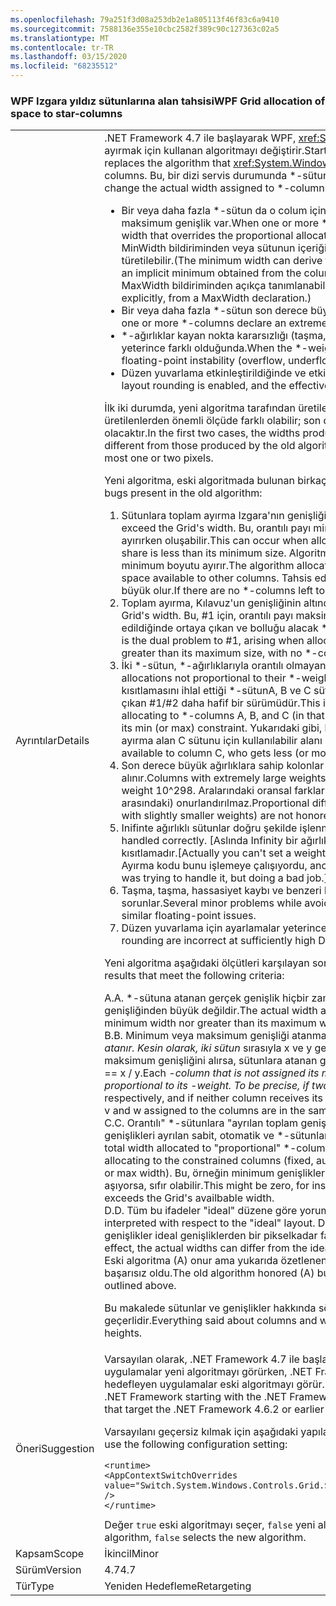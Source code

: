 ```yaml
---
ms.openlocfilehash: 79a251f3d08a253db2e1a805113f46f83c6a9410
ms.sourcegitcommit: 7588136e355e10cbc2582f389c90c127363c02a5
ms.translationtype: MT
ms.contentlocale: tr-TR
ms.lasthandoff: 03/15/2020
ms.locfileid: "68235512"
---
```

### <a name="wpf-grid-allocation-of-space-to-star-columns"></a><span data-ttu-id="810d8-101">WPF Izgara yıldız sütunlarına alan tahsisi</span><span class="sxs-lookup"><span data-stu-id="810d8-101">WPF Grid allocation of space to star-columns</span></span>

|   |   |
|---|---|
|<span data-ttu-id="810d8-102">Ayrıntılar</span><span class="sxs-lookup"><span data-stu-id="810d8-102">Details</span></span>|<span data-ttu-id="810d8-103">.NET Framework 4.7 ile başlayarak WPF, <xref:System.Windows.Controls.Grid> \*-sütunlara alan ayırmak için kullanan algoritmayı değiştirir.</span><span class="sxs-lookup"><span data-stu-id="810d8-103">Starting with the .NET Framework 4.7, WPF replaces the algorithm that <xref:System.Windows.Controls.Grid> uses to allocate space to \*-columns.</span></span> <span data-ttu-id="810d8-104">Bu, bir dizi servis durumunda \*-sütunlara atanan gerçek genişliği değiştirir:</span><span class="sxs-lookup"><span data-stu-id="810d8-104">This will change the actual width assigned to \*-columns in a number of cases:</span></span><ul><li><span data-ttu-id="810d8-105">Bir veya daha fazla \*-sütun da o colum için orantılı ayırma geçersiz kılan bir minimum veya maksimum genişlik var.</span><span class="sxs-lookup"><span data-stu-id="810d8-105">When one or more \*-columns also have a minimum or maximum width that overrides the proportional allocation for that colum.</span></span> <span data-ttu-id="810d8-106">(Minimum genişlik açık bir MinWidth bildiriminden veya sütunun içeriğinden elde edilen örtülü bir minimumdan türetilebilir.</span><span class="sxs-lookup"><span data-stu-id="810d8-106">(The minimum width can derive from an explicit MinWidth declaration, or from an implicit minimum obtained from the column's content.</span></span> <span data-ttu-id="810d8-107">Maksimum genişlik yalnızca bir MaxWidth bildiriminden açıkça tanımlanabilir.)</span><span class="sxs-lookup"><span data-stu-id="810d8-107">The maximum width can only be defined explicitly, from a MaxWidth declaration.)</span></span></li><li><span data-ttu-id="810d8-108">Bir veya daha fazla \*-sütun son derece büyük \*-ağırlık, 10^298 daha büyük beyan.</span><span class="sxs-lookup"><span data-stu-id="810d8-108">When one or more \*-columns declare an extremely large \*-weight, greater than 10^298.</span></span></li><li><span data-ttu-id="810d8-109">\*-ağırlıklar kayan nokta kararsızlığı (taşma, taşma, hassasiyet kaybı) karşılaşmak için yeterince farklı olduğunda.</span><span class="sxs-lookup"><span data-stu-id="810d8-109">When the \*-weights are sufficiently different to encounter floating-point instability (overflow, underflow, loss of precision).</span></span></li><li><span data-ttu-id="810d8-110">Düzen yuvarlama etkinleştirildiğinde ve etkili ekran DPI yeterince yüksek olduğunda.</span><span class="sxs-lookup"><span data-stu-id="810d8-110">When layout rounding is enabled, and the effective display DPI is sufficiently high.</span></span></li></ul><span data-ttu-id="810d8-111">İlk iki durumda, yeni algoritma tarafından üretilen genişlikler eski algoritma tarafından üretilenlerden önemli ölçüde farklı olabilir; son durumda, fark en fazla bir veya iki piksel olacaktır.</span><span class="sxs-lookup"><span data-stu-id="810d8-111">In the first two cases, the widths produced by the new algorithm can be significantly different from those produced by the old algorithm; in the last case, the difference will be at most one or two pixels.</span></span><p/><span data-ttu-id="810d8-112">Yeni algoritma, eski algoritmada bulunan birkaç hatayı giderir:</span><span class="sxs-lookup"><span data-stu-id="810d8-112">The new algorithm fixes several bugs present in the old algorithm:</span></span><ol><li><span data-ttu-id="810d8-113">Sütunlara toplam ayırma Izgara'nın genişliğini aşabilir.</span><span class="sxs-lookup"><span data-stu-id="810d8-113">Total allocation to columns can exceed the Grid's width.</span></span> <span data-ttu-id="810d8-114">Bu, orantılı payı minimum boyutundan daha az olan bir sütuna alan ayırırken oluşabilir.</span><span class="sxs-lookup"><span data-stu-id="810d8-114">This can occur when allocating space to a column whose proportional share is less than its minimum size.</span></span> <span data-ttu-id="810d8-115">Algoritma, diğer sütunlar için kullanılabilir alanı azaltır minimum boyutu ayırır.</span><span class="sxs-lookup"><span data-stu-id="810d8-115">The algorithm allocates the minimum size, which decreases the space available to other columns.</span></span> <span data-ttu-id="810d8-116">Tahsis edilecek \*-sütun yoksa, toplam ayırma çok büyük olur.</span><span class="sxs-lookup"><span data-stu-id="810d8-116">If there are no \*-columns left to allocate, the total allocation will be too large.</span></span></li><li><span data-ttu-id="810d8-117">Toplam ayırma, Kılavuz'un genişliğinin altında düşebilir.</span><span class="sxs-lookup"><span data-stu-id="810d8-117">Total allocation can fall short of the Grid's width.</span></span> <span data-ttu-id="810d8-118">Bu, #1 için, orantılı payı maksimum boyutundan büyük olan bir sütuna tahsis edildiğinde ortaya çıkan ve bolluğu alacak \*-sütunlar kalmadan oluşan ikili sorundur.</span><span class="sxs-lookup"><span data-stu-id="810d8-118">This is the dual problem to #1, arising when allocating to a column whose proportional share is greater than its maximum size, with no \*-columns left to take up the slack.</span></span></li><li><span data-ttu-id="810d8-119">İki \*-sütun, \*-ağırlıklarıyla orantılı olmayan ayırmalar alabilir.</span><span class="sxs-lookup"><span data-stu-id="810d8-119">Two \*-columns can receive allocations not proportional to their \*-weights.</span></span> <span data-ttu-id="810d8-120">Bu, B'nin orantılı payının min (veya max) kısıtlamasını ihlal ettiği \*-sütunA, B ve C sütunlarına (bu sırada) tahsis edildiğinde ortaya çıkan #1/#2 daha hafif bir sürümüdür.</span><span class="sxs-lookup"><span data-stu-id="810d8-120">This is a milder version of #1/#2, arising when allocating to \*-columns A, B, and C (in that order), where B's proportional share violates its min (or max) constraint.</span></span> <span data-ttu-id="810d8-121">Yukarıdaki gibi, bu, A'dan daha az (veya daha fazla) orantılı ayırma alan C sütunu için kullanılabilir alanı değiştirir,</span><span class="sxs-lookup"><span data-stu-id="810d8-121">As above, this changes the space available to column C, who gets less (or more) proportional allocation than A did,</span></span></li><li><span data-ttu-id="810d8-122">Son derece büyük ağırlıklara sahip kolonlar (10^298)&gt; ağırlıkları 10^298 varmış gibi ele alınır.</span><span class="sxs-lookup"><span data-stu-id="810d8-122">Columns with extremely large weights (&gt; 10^298) are all treated as if they had weight 10^298.</span></span> <span data-ttu-id="810d8-123">Aralarındaki oransal farklar (ve biraz daha küçük ağırlıklara sahip sütunlar arasındaki) onurlandırılmaz.</span><span class="sxs-lookup"><span data-stu-id="810d8-123">Proportional differences between them (and between columns with slightly smaller weights) are not honored.</span></span></li><li><span data-ttu-id="810d8-124">Inifinte ağırlıklı sütunlar doğru şekilde işlenmez.</span><span class="sxs-lookup"><span data-stu-id="810d8-124">Columns with inifinte weights are not handled correctly.</span></span> <span data-ttu-id="810d8-125">[Aslında Infinity bir ağırlık ayarlayamadığınız, ama bu yapay bir kısıtlamadır.</span><span class="sxs-lookup"><span data-stu-id="810d8-125">[Actually you can't set a weight to Infinity, but this is an artificial restriction.</span></span> <span data-ttu-id="810d8-126">Ayırma kodu bunu işlemeye çalışıyordu, ancak kötü bir iş yapıyordu.]</span><span class="sxs-lookup"><span data-stu-id="810d8-126">The allocation code was trying to handle it, but doing a bad job.]</span></span></li><li><span data-ttu-id="810d8-127">Taşma, taşma, hassasiyet kaybı ve benzeri kayan nokta sorunları önlerken birkaç küçük sorunlar.</span><span class="sxs-lookup"><span data-stu-id="810d8-127">Several minor problems while avoiding overflow, underflow, loss of precision and similar floating-point issues.</span></span></li><li><span data-ttu-id="810d8-128">Düzen yuvarlama için ayarlamalar yeterince yüksek DPI'da yanlış.</span><span class="sxs-lookup"><span data-stu-id="810d8-128">Adjustments for layout rounding are incorrect at sufficiently high DPI.</span></span></li></ol><span data-ttu-id="810d8-129">Yeni algoritma aşağıdaki ölçütleri karşılayan sonuçlar üretir:</span><span class="sxs-lookup"><span data-stu-id="810d8-129">The new algorithm produces results that meet the following criteria:</span></span><p/><span data-ttu-id="810d8-130">A.</span><span class="sxs-lookup"><span data-stu-id="810d8-130">A.</span></span> <span data-ttu-id="810d8-131">\*-sütuna atanan gerçek genişlik hiçbir zaman minimum genişliğinden az veya maksimum genişliğinden büyük değildir.</span><span class="sxs-lookup"><span data-stu-id="810d8-131">The actual width assigned to a \*-column is never less than its minimum width nor greater than its maximum width.</span></span><br/><span data-ttu-id="810d8-132">B.</span><span class="sxs-lookup"><span data-stu-id="810d8-132">B.</span></span> <span data-ttu-id="810d8-133">Minimum veya maksimum genişliği atanmamış her <em>sütuna ağırlığıyla orantılı bir genişlik <em>atanır. Kesin olarak, iki sütun</em> </em> sırasıyla x ve y genişliği ile bildirilir ve her iki sütun minimum veya maksimum genişliğini alırsa, sütunlara atanan gerçek genişlikler v ve w aynı orandadır: v / w == x / y.</span><span class="sxs-lookup"><span data-stu-id="810d8-133">Each <em>-column that is not assigned its minimum or maximum width is assigned a width proportional to its <em>-weight. To be precise, if two columns are declared with width x</em> and y</em> respectively, and if neither column receives its minimum or maximum width, the actual widths v and w assigned to the columns are in the same proportion: v / w == x / y.</span></span><br/><span data-ttu-id="810d8-134">C.</span><span class="sxs-lookup"><span data-stu-id="810d8-134">C.</span></span> <span data-ttu-id="810d8-135">Orantılı&quot; \*-sütunlara &quot;ayrılan toplam genişlik, kısıtlı sütunlara (min veya maksimum genişlikleri ayrılan sabit, otomatik ve \*-sütunlar) ayrıldıktan sonra kullanılabilir alana eşittir.</span><span class="sxs-lookup"><span data-stu-id="810d8-135">The total width allocated to &quot;proportional&quot; \*-columns is equal to the space available after allocating to the constrained columns (fixed, auto, and \*-columns that are allocated their min or max width).</span></span> <span data-ttu-id="810d8-136">Bu, örneğin minimum genişliklerin toplamı Izgara'nın kullanılabilir genişliğini aşıyorsa, sıfır olabilir.</span><span class="sxs-lookup"><span data-stu-id="810d8-136">This might be zero, for instance if the sum of the minimum widths exceeds the Grid's availbable width.</span></span><br/><span data-ttu-id="810d8-137">D.</span><span class="sxs-lookup"><span data-stu-id="810d8-137">D.</span></span> <span data-ttu-id="810d8-138">Tüm bu ifadeler &quot;ideal&quot; düzene göre yorumlanmalıdır.</span><span class="sxs-lookup"><span data-stu-id="810d8-138">All these statements are to be interpreted with respect to the &quot;ideal&quot; layout.</span></span> <span data-ttu-id="810d8-139">Düzen yuvarlama etkin olduğunda, gerçek genişlikler ideal genişliklerden bir pikselkadar farklılık görebilir.</span><span class="sxs-lookup"><span data-stu-id="810d8-139">When layout rounding is in effect, the actual widths can differ from the ideal widths by as much as one pixel.</span></span><br/><span data-ttu-id="810d8-140">Eski algoritma (A) onur ama yukarıda özetlenen durumlarda diğer kriterleri onurlandırmak için başarısız oldu.</span><span class="sxs-lookup"><span data-stu-id="810d8-140">The old algorithm honored (A) but failed to honor the other criteria in the cases outlined above.</span></span><p/><span data-ttu-id="810d8-141">Bu makalede sütunlar ve genişlikler hakkında söylenen her şey satırlar ve yükseklikler için de geçerlidir.</span><span class="sxs-lookup"><span data-stu-id="810d8-141">Everything said about columns and widths in this article applies as well to rows and heights.</span></span>|
|<span data-ttu-id="810d8-142">Öneri</span><span class="sxs-lookup"><span data-stu-id="810d8-142">Suggestion</span></span>|<span data-ttu-id="810d8-143">Varsayılan olarak, .NET Framework 4.7 ile başlayan .NET Framework sürümlerini hedefleyen uygulamalar yeni algoritmayı görürken, .NET Framework 4.6.2 veya önceki sürümleri hedefleyen uygulamalar eski algoritmayı görür.</span><span class="sxs-lookup"><span data-stu-id="810d8-143">By default, apps that target versions of the .NET Framework starting with the .NET Framework 4.7 will see the new algorithm, while apps that target the .NET Framework 4.6.2 or earlier versions will see the old algorithm.</span></span><p/><span data-ttu-id="810d8-144">Varsayılanı geçersiz kılmak için aşağıdaki yapılandırma ayarını kullanın:</span><span class="sxs-lookup"><span data-stu-id="810d8-144">To override the default, use the following configuration setting:</span></span><pre><code class="lang-xml">&lt;runtime&gt;&#13;&#10;&lt;AppContextSwitchOverrides value=&quot;Switch.System.Windows.Controls.Grid.StarDefinitionsCanExceedAvailableSpace=true&quot; /&gt;&#13;&#10;&lt;/runtime&gt;&#13;&#10;</code></pre><span data-ttu-id="810d8-145">Değer <code>true</code> eski algoritmayı seçer, <code>false</code> yeni algoritmayı seçer.</span><span class="sxs-lookup"><span data-stu-id="810d8-145">The value <code>true</code> selects the old algorithm, <code>false</code> selects the new algorithm.</span></span>|
|<span data-ttu-id="810d8-146">Kapsam</span><span class="sxs-lookup"><span data-stu-id="810d8-146">Scope</span></span>|<span data-ttu-id="810d8-147">İkincil</span><span class="sxs-lookup"><span data-stu-id="810d8-147">Minor</span></span>|
|<span data-ttu-id="810d8-148">Sürüm</span><span class="sxs-lookup"><span data-stu-id="810d8-148">Version</span></span>|<span data-ttu-id="810d8-149">4.7</span><span class="sxs-lookup"><span data-stu-id="810d8-149">4.7</span></span>|
|<span data-ttu-id="810d8-150">Tür</span><span class="sxs-lookup"><span data-stu-id="810d8-150">Type</span></span>|<span data-ttu-id="810d8-151">Yeniden Hedefleme</span><span class="sxs-lookup"><span data-stu-id="810d8-151">Retargeting</span></span>|
